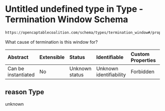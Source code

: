 # Untitled undefined type in Type - Termination Window Schema

```txt
https://opencaptablecoalition.com/schema/types/termination_window#/properties/reason
```

What cause of termination is this window for?

| Abstract            | Extensible | Status         | Identifiable            | Custom Properties | Additional Properties | Access Restrictions | Defined In                                                                                                  |
| :------------------ | :--------- | :------------- | :---------------------- | :---------------- | :-------------------- | :------------------ | :---------------------------------------------------------------------------------------------------------- |
| Can be instantiated | No         | Unknown status | Unknown identifiability | Forbidden         | Allowed               | none                | [TerminationWindow.schema.json*](../flattened_schemas/TerminationWindow.schema.json "open original schema") |

## reason Type

unknown
